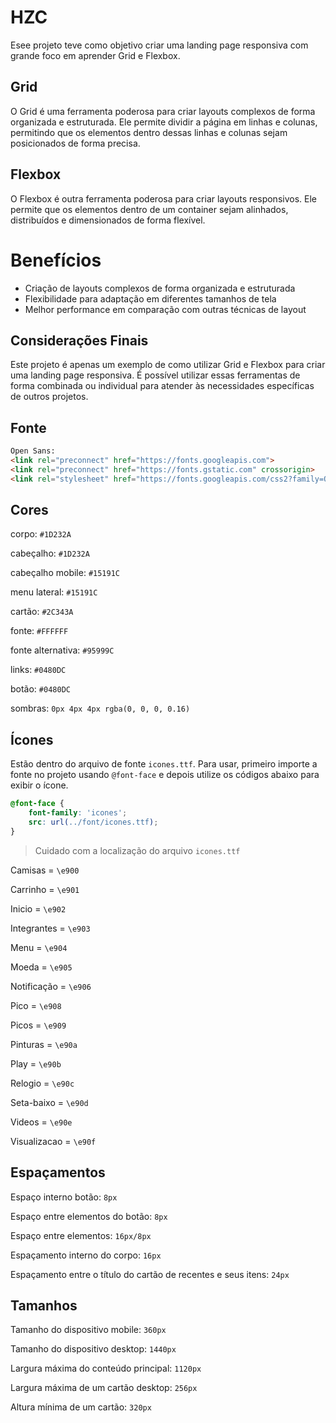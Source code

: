 # HZC

Esee projeto teve como objetivo criar uma landing page responsiva com grande foco em aprender Grid e Flexbox.

## Grid
O Grid é uma ferramenta poderosa para criar layouts complexos de forma organizada e estruturada. Ele permite dividir a página em linhas e colunas, permitindo que os elementos dentro dessas linhas e colunas sejam posicionados de forma precisa.

## Flexbox
O Flexbox é outra ferramenta poderosa para criar layouts responsivos. Ele permite que os elementos dentro de um container sejam alinhados, distribuídos e dimensionados de forma flexível.

# Benefícios

<ul>
<li>Criação de layouts complexos de forma organizada e estruturada</li>
<li>Flexibilidade para adaptação em diferentes tamanhos de tela</li>
<li>Melhor performance em comparação com outras técnicas de layout</li>
</ul>

## Considerações Finais
Este projeto é apenas um exemplo de como utilizar Grid e Flexbox para criar uma landing page responsiva. É possível utilizar essas ferramentas de forma combinada ou individual para atender às necessidades específicas de outros projetos.

## Fonte

```html
Open Sans:
<link rel="preconnect" href="https://fonts.googleapis.com">
<link rel="preconnect" href="https://fonts.gstatic.com" crossorigin>
<link rel="stylesheet" href="https://fonts.googleapis.com/css2?family=Open+Sans:wght@400;600;700&display=swap">
```

## Cores

corpo: `#1D232A`

cabeçalho: `#1D232A`

cabeçalho mobile: `#15191C`

menu lateral: `#15191C`

cartão: `#2C343A`

fonte: `#FFFFFF`

fonte alternativa: `#95999C`

links: `#0480DC`

botão: `#0480DC`

sombras: `0px 4px 4px rgba(0, 0, 0, 0.16)`

## Ícones

Estão dentro do arquivo de fonte `icones.ttf`. Para usar, primeiro importe a fonte no projeto usando `@font-face` e depois utilize os códigos abaixo para exibir o ícone.

```css
@font-face {
    font-family: 'icones';
    src: url(../font/icones.ttf);
}
```

> Cuidado com a localização do arquivo `icones.ttf`

Camisas = `\e900`

Carrinho = `\e901`

Inicio = `\e902`

Integrantes = `\e903`

Menu = `\e904`

Moeda = `\e905`

Notificação = `\e906`

Pico = `\e908`

Picos = `\e909`

Pinturas = `\e90a`

Play = `\e90b`

Relogio = `\e90c`

Seta-baixo = `\e90d`

Videos = `\e90e`

Visualizacao = `\e90f`

## Espaçamentos

Espaço interno botão: `8px`

Espaço entre elementos do botão: `8px`

Espaço entre elementos: `16px/8px`

Espaçamento interno do corpo: `16px`

Espaçamento entre o título do cartão de recentes e seus itens: `24px`

## Tamanhos

Tamanho do dispositivo mobile: `360px`

Tamanho do dispositivo desktop: `1440px`

Largura máxima do conteúdo principal: `1120px`

Largura máxima de um cartão desktop: `256px`

Altura mínima de um cartão: `320px`
